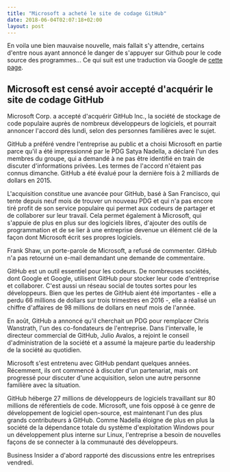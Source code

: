 ```yaml
---
title: "Microsoft a acheté le site de codage GitHub"
date: 2018-06-04T02:07:18+02:00
layout: post
---
```


En voila une bien mauvaise nouvelle, mais fallait s'y attendre, certains d'entre nous ayant annoncé le danger de s'appuyer sur Github pour le code source des programmes... Ce qui suit est une traduction via Google de [cette page](https://www.bloomberg.com/news/articles/2018-06-03/microsoft-is-said-to-have-agreed-to-acquire-coding-site-github).

## Microsoft est censé avoir accepté d'acquérir le site de codage GitHub ##

Microsoft Corp. a accepté d'acquérir GitHub Inc., la société de stockage de code populaire auprès de nombreux développeurs de logiciels, et pourrait annoncer l'accord dès lundi, selon des personnes familières avec le sujet.

GitHub a préféré vendre l'entreprise au public et a choisi Microsoft en partie parce qu'il a été impressionné par le PDG Satya Nadella, a déclaré l'un des membres du groupe, qui a demandé à ne pas être identifié en train de discuter d'informations privées. Les termes de l'accord n'étaient pas connus dimanche. GitHub a été évalué pour la dernière fois à 2 milliards de dollars en 2015.

L'acquisition constitue une avancée pour GitHub, basé à San Francisco, qui tente depuis neuf mois de trouver un nouveau PDG et qui n'a pas encore tiré profit de son service populaire qui permet aux codeurs de partager et de collaborer sur leur travail. Cela permet également à Microsoft, qui s'appuie de plus en plus sur des logiciels libres, d'ajouter des outils de programmation et de se lier à une entreprise devenue un élément clé de la façon dont Microsoft écrit ses propres logiciels.

Frank Shaw, un porte-parole de Microsoft, a refusé de commenter. GitHub n'a pas retourné un e-mail demandant une demande de commentaire.

GitHub est un outil essentiel pour les codeurs. De nombreuses sociétés, dont Google et Google, utilisent GitHub pour stocker leur code d'entreprise et collaborer. C'est aussi un réseau social de toutes sortes pour les développeurs. Bien que les pertes de GitHub aient été importantes - elle a perdu 66 millions de dollars sur trois trimestres en 2016 -, elle a réalisé un chiffre d'affaires de 98 millions de dollars en neuf mois de l'année.

En août, GitHub a annoncé qu'il cherchait un PDG pour remplacer Chris Wanstrath, l'un des co-fondateurs de l'entreprise. Dans l'intervalle, le directeur commercial de GitHub, Julio Avalos, a rejoint le conseil d'administration de la société et a assumé la majeure partie du leadership de la société au quotidien.

Microsoft s'est entretenu avec GitHub pendant quelques années. Récemment, ils ont commencé à discuter d'un partenariat, mais ont progressé pour discuter d'une acquisition, selon une autre personne familière avec la situation.

GitHub héberge 27 millions de développeurs de logiciels travaillant sur 80 millions de référentiels de code. Microsoft, une fois opposé à ce genre de développement de logiciel open-source, est maintenant l'un des plus grands contributeurs à GitHub. Comme Nadella éloigne de plus en plus la société de la dépendance totale du système d'exploitation Windows pour un développement plus interne sur Linux, l'entreprise a besoin de nouvelles façons de se connecter à la communauté des développeurs.

Business Insider a d'abord rapporté des discussions entre les entreprises vendredi.
